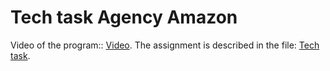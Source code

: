 # Tech task Agency Amazon
Video of the program:: [Video](video/IMG_9553.MOV).
The assignment is described in the file: [Tech task](task/Java_Tech_Task.txt).
